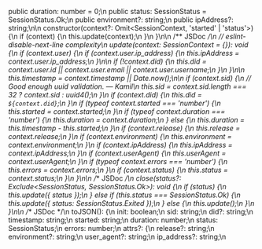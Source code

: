 public duration: number = 0;\n  public status: SessionStatus = SessionStatus.Ok;\n  public environment?: string;\n  public ipAddress?: string;\n\n  constructor(context?: Omit<SessionContext, 'started' | 'status'>) {\n    if (context) {\n      this.update(context);\n    }\n  }\n\n  /** JSDoc */\n  // eslint-disable-next-line complexity\n  update(context: SessionContext = {}): void {\n    if (context.user) {\n      if (context.user.ip_address) {\n        this.ipAddress = context.user.ip_address;\n      }\n\n      if (!context.did) {\n        this.did = context.user.id || context.user.email || context.user.username;\n      }\n    }\n\n    this.timestamp = context.timestamp || Date.now();\n\n    if (context.sid) {\n      // Good enough uuid validation. — Kamil\n      this.sid = context.sid.length === 32 ? context.sid : uuid4();\n    }\n    if (context.did) {\n      this.did = `${context.did}`;\n    }\n    if (typeof context.started === 'number') {\n      this.started = context.started;\n    }\n    if (typeof context.duration === 'number') {\n      this.duration = context.duration;\n    } else {\n      this.duration = this.timestamp - this.started;\n    }\n    if (context.release) {\n      this.release = context.release;\n    }\n    if (context.environment) {\n      this.environment = context.environment;\n    }\n    if (context.ipAddress) {\n      this.ipAddress = context.ipAddress;\n    }\n    if (context.userAgent) {\n      this.userAgent = context.userAgent;\n    }\n    if (typeof context.errors === 'number') {\n      this.errors = context.errors;\n    }\n    if (context.status) {\n      this.status = context.status;\n    }\n  }\n\n  /** JSDoc */\n  close(status?: Exclude<SessionStatus, SessionStatus.Ok>): void {\n    if (status) {\n      this.update({ status });\n    } else if (this.status === SessionStatus.Ok) {\n      this.update({ status: SessionStatus.Exited });\n    } else {\n      this.update();\n    }\n  }\n\n  /** JSDoc */\n  toJSON(): {\n    init: boolean;\n    sid: string;\n    did?: string;\n    timestamp: string;\n    started: string;\n    duration: number;\n    status: SessionStatus;\n    errors: number;\n    attrs?: {\n      release?: string;\n      environment?: string;\n      user_agent?: string;\n      ip_address?: string;\n   
